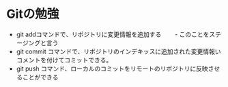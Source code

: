 # Gitの勉強
- git addコマンドで、リポジトリに変更情報を追加する
　　- このことをステージングと言う
- git commit コマンドで、リポジトリのインデキッスに追加された変更情報いコメントを付けてコミットできる。
- git push コマンド、ローカルのコミットをリモートのリポジトリに反映させることができる
